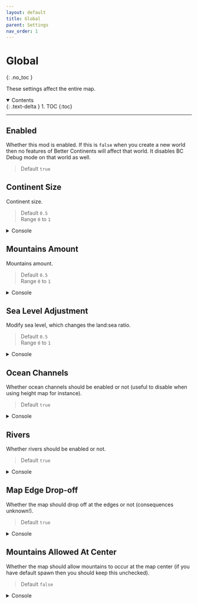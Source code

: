 ```yaml
---
layout: default
title: Global
parent: Settings
nav_order: 1
---
```


# Global
{: .no_toc }

These settings affect the entire map.

<details open markdown="block">
<summary>
Contents
</summary>
{: .text-delta }
1. TOC
{:toc}
</details>

---

## Enabled
Whether this mod is enabled. If this is `false` when you create a new world then no features of Better Continents will affect that world. It disables BC Debug mode on that world as well.  
> Default `true`

## Continent Size
Continent size.  
> Default `0.5`  
> Range `0` to `1`

<details class="console" markdown="block">
<summary>
Console
</summary>
Command: `bc param g cs`
<img src="../images/console/bc-param-g-cs.gif" />
</details>

## Mountains Amount
Mountains amount.  
> Default `0.5`  
> Range `0` to `1`

<details class="console" markdown="block">
<summary>
Console
</summary>
Command: `bc param g ma`
<img src="../images/console/bc-param-g-ma.gif" />
</details>

## Sea Level Adjustment
Modify sea level, which changes the land:sea ratio.  
> Default `0.5`  
> Range `0` to `1`

<details class="console" markdown="block">
<summary>
Console
</summary>
Command: `bc param g sl`
<img src="../images/console/bc-param-g-sl.gif" />
</details>

## Ocean Channels
Whether ocean channels should be enabled or not (useful to disable when using height map for instance).  
> Default `true`

<details class="console" markdown="block">
<summary>
Console
</summary>
Command: `bc param g oc`
<img src="../images/console/bc-param-g-oc.gif" />
</details>

## Rivers
Whether rivers should be enabled or not.  
> Default `true`

<details class="console" markdown="block">
<summary>
Console
</summary>
Command: `bc param g r`
<img src="../images/console/bc-param-g-r.gif" />
</details>

## Map Edge Drop-off
Whether the map should drop off at the edges or not (consequences unknown!).  
> Default `true`

<details class="console" markdown="block">
<summary>
Console
</summary>
Command: `bc param g me`
<img src="../images/console/bc-param-g-me.gif" />
</details>

## Mountains Allowed At Center
Whether the map should allow mountains to occur at the map center (if you have default spawn then you should keep this unchecked).  
> Default `false`
> 
<details class="console" markdown="block">
<summary>
Console
</summary>
Command: `bc param g mc`
<img src="../images/console/bc-param-g-mc.gif" />
</details>
